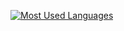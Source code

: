 <!-- [![Diby's GitHub Stats](https://github-readme-stats.vercel.app/api?username=d1by&theme=transparent&hide=prs,issues,contribs&show_icons=true&hide_border=true&include_all_commits=true&custom_title=stats)](https://github.com/anuraghazra/github-readme-stats) -->
[![Most Used Languages](https://github-readme-stats.vercel.app/api/top-langs/?username=d1by&layout=compact&langs_count=10&theme=transparent&hide_border=true&hide_title=false&custom_title=languages)](https://github.com/anuraghazra/github-readme-stats)
